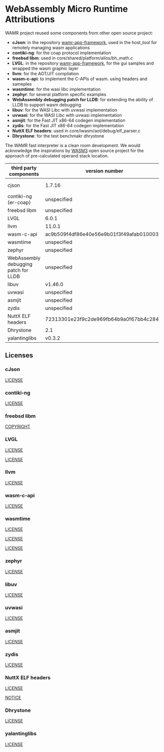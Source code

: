 WebAssembly Micro Runtime Attributions
======================================

WAMR project reused some components from other open source project:
- **cJson**: in the repository [wamr-app-framework](https://github.com/bytecodealliance/wamr-app-framework/), used in the host_tool for remotely managing wasm applications
- **contiki-ng**: for the coap protocol implementation
- **freebsd libm**: used in core/shared/platform/alios/bh_math.c
- **LVGL**: in the repository [wamr-app-framework](https://github.com/bytecodealliance/wamr-app-framework/), for the gui samples and wrapped the wasm graphic layer
- **llvm**: for the AOT/JIT compilation
- **wasm-c-api**: to implement the C-APIs of wasm. using headers and sameples
- **wasmtime**: for the wasi libc implementation
- **zephyr**: for several platform specific examples
- **WebAssembly debugging patch for LLDB**: for extending the ability of LLDB to support wasm debugging
- **libuv**: for the WASI Libc with uvwasi implementation
- **uvwasi**: for the WASI Libc with uvwasi implementation
- **asmjit**: for the Fast JIT x86-64 codegen implementation
- **zydis**: for the Fast JIT x86-64 codegen implementation
- **NuttX ELF headers**: used in core/iwasm/aot/debug/elf_parser.c
- **Dhrystone**: for the test benchmakr dhrystone

The WAMR fast interpreter is a clean room development. We would acknowledge the inspirations by [WASM3](https://github.com/wasm3/wasm3) open source project for the approach of pre-calculated operand stack location.

|  third party components | version number | latest release | vendor pages | CVE details |
| --- | --- | --- | --- | --- |
| cjson | 1.7.16 | 1.7.16 | https://github.com/DaveGamble/cJSON | https://www.cvedetails.com/vendor/19164/Cjson-Project.html |
| contiki-ng (er-coap) | unspecified | 3.0 | https://github.com/contiki-os/contiki | https://www.cvedetails.com/vendor/16528/Contiki-os.html |
| freebsd libm | unspecified | 13.0 | https://www.freebsd.org/ | https://www.cvedetails.com/vendor/6/Freebsd.html |
| LVGL | 6.0.1 | 7.11.0 | https://lvgl.io/ | |
| llvm | 11.0.1 | 12.0.0 | https://llvm.org | https://www.cvedetails.com/vendor/13260/Llvm.html |
| wasm-c-api | ac9b509f4df86e40e56e9b01f3f49afab0100037 | c9d31284651b975f05ac27cee0bab1377560b87e | https://github.com/WebAssembly/wasm-c-api | |
| wasmtime | unspecified | v0.26.0 | https://github.com/bytecodealliance/wasmtime | |
| zephyr | unspecified | v2.5.0 | https://www.zephyrproject.org/ | https://www.cvedetails.com/vendor/19255/Zephyrproject.html |
| WebAssembly debugging patch for LLDB | unspecified | unspecified | https://reviews.llvm.org/D78801 | |
| libuv | v1.46.0 | v1.46.0 | https://github.com/libuv/libuv | https://www.cvedetails.com/vendor/15402/Libuv-Project.html |
| uvwasi | unspecified | v0.0.12 | https://github.com/nodejs/uvwasi | |
| asmjit | unspecified | unspecified | https://github.com/asmjit/asmjit | |
| zydis | unspecified | e14a07895136182a5b53e181eec3b1c6e0b434de | https://github.com/zyantific/zydis | |
| NuttX ELF headers | 72313301e23f9c2de969fb64b9a0f67bb4c284df | 10.3.0 | https://github.com/apache/nuttx | |
| Dhrystone | 2.1 | 2.1 | https://fossies.org/linux/privat/old/ | |
| yalantinglibs | v0.3.2 | v0.3.2 | https://github.com/alibaba/yalantinglibs | |

## Licenses

### cJson

[LICENSE](https://github.com/bytecodealliance/wamr-app-framework/blob/main/test-tools/host-tool/external/cJSON/LICENSE)

### contiki-ng

[LICENSE](./core/shared/coap/er-coap/LICENSE.md)

### freebsd libm

[COPYRIGHT](./core/shared/platform/common/math/COPYRIGHT)

### LVGL

[LICENSE](https://github.com/bytecodealliance/wamr-app-framework/blob/main/samples/littlevgl/LICENCE.txt)

[LICENSE](https://github.com/bytecodealliance/wamr-app-framework/blob/main/app-framework/wgl/app/wa-inc/lvgl/LICENCE.txt)

### llvm

[LICENSE](./LICENCE.txt)

### wasm-c-api

[LICENSE](./samples/wasm-c-api/src/LICENSE)

### wasmtime

[LICENSE](./core/iwasm/libraries/libc-wasi/sandboxed-system-primitives/LICENSE)

[LICENSE](./core/iwasm/libraries/libc-wasi/sandboxed-system-primitives/src/LICENSE)

[LICENSE](./core/iwasm/libraries/libc-wasi/sandboxed-system-primitives/include/LICENSE)

### zephyr

[LICENSE](https://github.com/bytecodealliance/wamr-app-framework/blob/main/samples/gui/wasm-runtime-wgl/src/platform/zephyr/LICENSE)

### libuv

[LICENSE](./core/iwasm/libraries/libc-uvwasi/LICENSE_LIBUV)

### uvwasi

[LICENSE](./core/iwasm/libraries/libc-uvwasi/LICENSE_UVWASI)

### asmjit

[LICENSE](./core/iwasm/fast-jit/cg/LICENSE_ASMJIT)

### zydis

[LICENSE](./core/iwasm/fast-jit/cg/LICENSE_ZYDIS)

### NuttX ELF headers

[LICENSE](./core/iwasm/aot/debug/LICENSE_NUTTX)

[NOTICE](./core/iwasm/aot/debug/NOTICE_NUTTX)

### Dhrystone

[LICENSE](./tests/benchmarks/dhrystone/LICENSE)

### yalantinglibs

[LICENSE](./core/iwasm/libraries/ckpt-restore/LICENSE_YALANTINGLIBS)